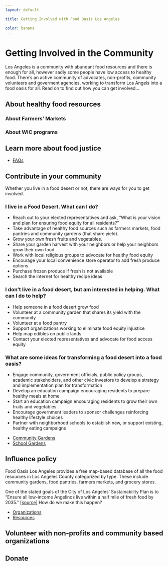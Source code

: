 ```yaml
---
layout: default

title: Getting Involved with Food Oasis Los Angeles

color: banana
---
```


# Getting Involved in the Community

Los Angeles is a community with abundant food resources and there is enough for all, however sadly some people have low access to healthy food. There’s an active community of advocates, non-profits, community volunteers and goverment agencies, working to transform Los Angels into a food oasis for all. Read on to find out how you can get involved…

## About healthy food resources

### About Farmers’ Markets

### About WIC programs

## Learn more about food justice

* [FAQs](https://foodoasis.la/faqs)

## Contribute in your community

Whether you live in a food desert or not, there are ways for you to get involved.

### I live in a Food Desert. What can I do?
- Reach out to your elected representatives and ask, “What is your vision and plan for ensuring food equity for all residents?”
- Take advantage of healthy food sources such as farmers markets, food pantries and community gardens (that share yield).
- Grow your own fresh fruits and vegetables. 
- Share your garden harvest with your neighbors or help your neighbors grow their own food
- Work with local religious groups to advocate for healthy food equity 
- Encourage your local convenience store operator to add fresh produce options
- Purchase frozen produce if fresh is not available
- Search the internet for healthy recipe ideas 

### I don’t live in a food desert, but am interested in helping. What can I do to help?
- Help someone in a food desert grow food
- Volunteer at a community garden that shares its yield with the community
- Volunteer at a food pantry 
- Support organizations working to eliminate food equity injustice 
- Help map edibles on public lands 
- Contact your elected representatives and advocate for food access equity 

### What are some ideas for transforming a food desert into a food oasis?
- Engage community, government officials, public policy groups, academic stakeholders, and other civic investors to develop a strategy and implementation plan for transformation
- Develop an education campaign encouraging residents to prepare healthy meals at home
- Start an education campaign encouraging residents to grow their own fruits and vegetables 
- Encourage government leaders to sponsor challenges reinforcing healthy lifestyle choices 
- Partner with neighborhood schools to establish new, or support existing, healthy eating campaigns 

* [Community Gardens](/community-gardens)
* [School Gardens](/community-gardens)

## Influence policy

Food Oasis Los Angeles provides a free map-based database of all the food resources in Los Angeles County categorized by type. These include community gardens, food pantries, farmers markets, and grocery stores.

One of the stated goals of the City of Los Angeles’ Sustainability Plan is to “Ensure all low-income Angelinos live within a half mile of fresh food by 2035.” [[source]](https://performance.lacity.org/en/stat/goals/yn4r-yz4i/6bka-tmpz/96td-rgkv)
How do we make this happen?

* [Organizations](https://foodoasis.la/organizations)
* [Resources](https://foodoasis.la/resources)

## Volunteer with non-profits and community based organizations

## Donate
